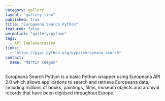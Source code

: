 ```yaml
---
category: gallery
layout: "gallery-item"
published: true
title: "Europeana Search Python"
featured: false
permalink: "gallery/python"
tags: 
  - API Implementation
links: 
  - "https://pypi.python.org/pypi/europeana-search"
contact:
  name: "Martin Keegan"
---
```


Europeana Search Python is a basic Python wrapper using Europeana API 2.0 which allows applications to search and retrieve Europeana data, including millions of books, paintings, films, museum objects and archival records that have been digitised throughout Europe.
